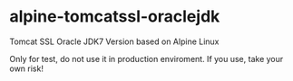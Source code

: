 # alpine-tomcatssl-oraclejdk
Tomcat SSL Oracle JDK7 Version based on Alpine Linux

Only for test, do not use it in production enviroment.
If you use, take your own risk! 
